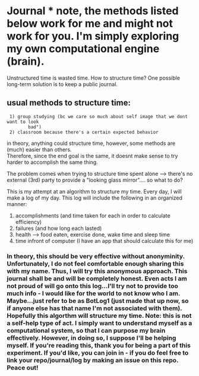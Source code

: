 # Journal * note, the methods listed below work for me and might not work for you. I'm simply exploring my own computational engine (brain).
Unstructured time is wasted time. How to structure time? One possible long-term solution is to keep a public journal.

## usual methods to structure time: 
	 1) group studying (bc we care so much about self image that we dont want to look 
			bad")
	 2) classroom because there's a certain expected behavior
   
in theory, anything could structure time, however, some methods are (much) easier than others.     
Therefore, since the end goal is the same, it doesnt make sense to try harder to accomplish the same thing. 

The problem comes when trying to structure time spent alone
	--> there's no external (3rd) party to provide a "looking glass mirror"....
		so what to do?

This is my attempt at an algorithm to structure my time. Every day, I will make a log of my day. This log will include the following in an organized manner:
1) accomplishments (and time taken for each in order to calculate efficiency)
2) failures (and how long each lasted)
3) health --> food eaten, exercise done, wake time and sleep time
4) time infront of computer (I have an app that should calculate this for me)

### In theory, this should be very effective without anonyminity. Unfortunately, I do not feel comfortable enough sharing this with my name. Thus, I will try this anonymous approach. This journal shall be and will be completely honest. Even acts I am not proud of will go onto this log...I'll try not to provide too much info - I would like for the world to not know who I am. Maybe...just refer to be as BotLog1 (just made that up now, so if anyone else has that name I'm not associated with them). Hopefully this algorthm will structure my time. Note: this is not a self-help type of act. I simply want to understand myself as a computational system, so that I can purpose my brain effectively. However, in doing so, I suppose I'll be helping myself. If you're reading this, thank you for being a part of this experiment. If you'd like, you can join in - if you do feel free to link your repo/journal/log by making an issue on this repo. Peace out!
